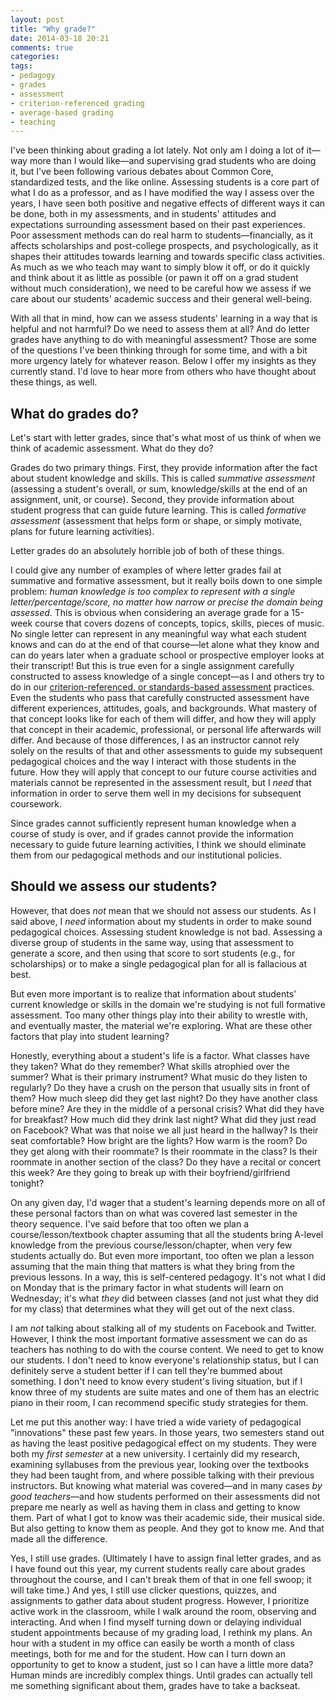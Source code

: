 ```yaml
---
layout: post
title: "Why grade?"
date: 2014-03-18 20:21
comments: true
categories: 
tags:
- pedagogy  
- grades  
- assessment  
- criterion-referenced grading  
- average-based grading  
- teaching
---
```


I've been thinking about grading a lot lately. Not only am I doing a lot of it—way more than I would like—and supervising grad students who are doing it, but I've been following various debates about Common Core, standardized tests, and the like online. Assessing students is a core part of what I do as a professor, and as I have modified the way I assess over the years, I have seen both positive and negative effects of different ways it can be done, both in my assessments, and in students' attitudes and expectations surrounding assessment based on their past experiences. Poor assessment methods can do real harm to students—financially, as it affects scholarships and post-college prospects, and psychologically, as it shapes their attitudes towards learning and towards specific class activities. As much as we who teach may want to simply blow it off, or do it quickly and think about it as little as possible (or pawn it off on a grad student without much consideration), we need to be careful how we assess if we care about our students' academic success and their general well-being.

With all that in mind, how can we assess students' learning in a way that is helpful and not harmful? Do we need to assess them at all? And do letter grades have anything to do with meaningful assessment? Those are some of the questions I've been thinking through for some time, and with a bit more urgency lately for whatever reason. Below I offer my insights as they currently stand. I'd love to hear more from others who have thought about these things, as well.

## What do grades do? ##

Let's start with letter grades, since that's what most of us think of when we think of academic assessment. What do they do?

Grades do two primary things. First, they provide information after the fact about student knowledge and skills. This is called *summative assessment* (assessing a student's overall, or sum, knowledge/skills at the end of an assignment, unit, or course). Second, they provide information about student progress that can guide future learning. This is called *formative assessment* (assessment that helps form or shape, or simply motivate, plans for future learning activities).

Letter grades do an absolutely horrible job of both of these things.

I could give any number of examples of where letter grades fail at summative and formative assessment, but it really boils down to one simple problem: *human knowledge is too complex to represent with a single letter/percentage/score, no matter how narrow or precise the domain being assessed*. This is obvious when considering an average grade for a 15-week course that covers dozens of concepts, topics, skills, pieces of music. No single letter can represent in any meaningful way what each student knows and can do at the end of that course—let alone what they know and can do years later when a graduate school or prospective employer looks at their transcript! But this is true even for a single assignment carefully constructed to assess knowledge of a single concept—as I and others try to do in our [criterion-referenced, or standards-based assessment](http://kris.shaffermusic.com/tags/criterion-referenced-grading/) practices. Even the students who pass that carefully constructed assessment have different experiences, attitudes, goals, and backgrounds. What mastery of that concept looks like for each of them will differ, and how they will apply that concept in their academic, professional, or personal life afterwards will differ. And because of those differences, I as an instructor cannot rely solely on the results of that and other assessments to guide my subsequent pedagogical choices and the way I interact with those students in the future. How they will apply that concept to our future course activities and materials cannot be represented in the assessment result, but I *need* that information in order to serve them well in my decisions for subsequent coursework.

Since grades cannot sufficiently represent human knowledge when a course of study is over, and if grades cannot provide the information necessary to guide future learning activities, I think we should eliminate them from our pedagogical methods and our institutional policies.

## Should we assess our students? ##

However, that does *not* mean that we should not assess our students. As I said above, I *need* information about my students in order to make sound pedagogical choices. Assessing student knowledge is not bad. Assessing a diverse group of students in the same way, using that assessment to generate a score, and then using that score to sort students (e.g., for scholarships) or to make a single pedagogical plan for all is fallacious at best. 

But even more important is to realize that information about students' current knowledge or skills in the domain we're studying is not full formative assessment. Too many other things play into their ability to wrestle with, and eventually master, the material we're exploring. What are these other factors that play into student learning?

Honestly, everything about a student's life is a factor. What classes have they taken? What do they remember? What skills atrophied over the summer? What is their primary instrument? What music do they listen to regularly? Do they have a crush on the person that usually sits in front of them? How much sleep did they get last night? Do they have another class before mine? Are they in the middle of a personal crisis? What did they have for breakfast? How much did they drink last night? What did they just read on Facebook? What was that noise we all just heard in the hallway? Is their seat comfortable? How bright are the lights? How warm is the room? Do they get along with their roommate? Is their roommate in the class? Is their roommate in another section of the class? Do they have a recital or concert this week? Are they going to break up with their boyfriend/girlfriend tonight?

On any given day, I'd wager that a student's learning depends more on all of these personal factors than on what was covered last semester in the theory sequence. I've said before that too often we plan a course/lesson/textbook chapter assuming that all the students bring A-level knowledge from the previous course/lesson/chapter, when very few students actually do. But even more important, too often we plan a lesson assuming that the main thing that matters is what they bring from the previous lessons. In a way, this is self-centered pedagogy. It's not what I did on Monday that is the primary factor in what students will learn on Wednesday; it's what *they* did between classes (and not just what they did for my class) that determines what they will get out of the next class.

I am *not* talking about stalking all of my students on Facebook and Twitter. However, I think the most important formative assessment we can do as teachers has nothing to do with the course content. We need to get to know our students. I don't need to know everyone's relationship status, but I can definitely serve a student better if I can tell they're bummed about something. I don't need to know every student's living situation, but if I know three of my students are suite mates and one of them has an electric piano in their room, I can recommend specific study strategies for them. 

Let me put this another way: I have tried a wide variety of pedagogical "innovations" these past few years. In those years, two semesters stand out as having the least positive pedagogical effect on my students. They were both my *first semester* at a new university. I certainly did my research, examining syllabuses from the previous year, looking over the textbooks they had been taught from, and where possible talking with their previous instructors. But knowing what material was covered—and in many cases *by good teachers*—and how students performed on their assessments did not prepare me nearly as well as having them in class and getting to know them. Part of what I got to know was their academic side, their musical side. But also getting to know them as people. And they got to know me. And that made all the difference.

Yes, I still use grades. (Ultimately I have to assign final letter grades, and as I have found out this year, my current students really care about grades throughout the course, and I can't break them of that in one fell swoop; it will take time.) And yes, I still use clicker questions, quizzes, and assignments to gather data about student progress. However, I prioritize active work in the classroom, while I walk around the room, observing and interacting. And when I find myself turning down or delaying individual student appointments because of my grading load, I rethink my plans. An hour with a student in my office can easily be worth a month of class meetings, both for me and for the student. How can I turn down an opportunity to get to know a student, just so I can have a little more data? Human minds are incredibly complex things. Until grades can actually tell me something significant about them, grades have to take a backseat.